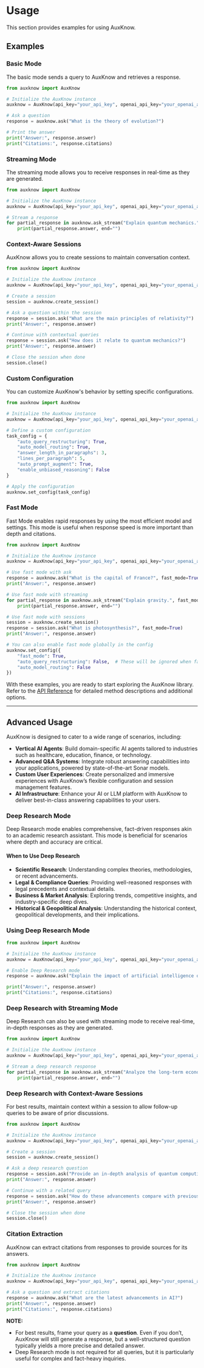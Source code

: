 # Usage

This section provides examples for using AuxKnow.

## Examples

### Basic Mode

The basic mode sends a query to AuxKnow and retrieves a response.

```python
from auxknow import AuxKnow

# Initialize the AuxKnow instance
auxknow = AuxKnow(api_key="your_api_key", openai_api_key="your_openai_api_key")

# Ask a question
response = auxknow.ask("What is the theory of evolution?")

# Print the answer
print("Answer:", response.answer)
print("Citations:", response.citations)
```

### Streaming Mode

The streaming mode allows you to receive responses in real-time as they are generated.

```python
from auxknow import AuxKnow

# Initialize the AuxKnow instance
auxknow = AuxKnow(api_key="your_api_key", openai_api_key="your_openai_api_key")

# Stream a response
for partial_response in auxknow.ask_stream("Explain quantum mechanics."):
    print(partial_response.answer, end="")
```

### Context-Aware Sessions

AuxKnow allows you to create sessions to maintain conversation context.

```python
from auxknow import AuxKnow

# Initialize the AuxKnow instance
auxknow = AuxKnow(api_key="your_api_key", openai_api_key="your_openai_api_key")

# Create a session
session = auxknow.create_session()

# Ask a question within the session
response = session.ask("What are the main principles of relativity?")
print("Answer:", response.answer)

# Continue with contextual queries
response = session.ask("How does it relate to quantum mechanics?")
print("Answer:", response.answer)

# Close the session when done
session.close()
```

### Custom Configuration

You can customize AuxKnow's behavior by setting specific configurations.

```python
from auxknow import AuxKnow

# Initialize the AuxKnow instance
auxknow = AuxKnow(api_key="your_api_key", openai_api_key="your_openai_api_key")

# Define a custom configuration
task_config = {
    "auto_query_restructuring": True,
    "auto_model_routing": True,
    "answer_length_in_paragraphs": 3,
    "lines_per_paragraph": 5,
    "auto_prompt_augment": True,
    "enable_unbiased_reasoning": False
}

# Apply the configuration
auxknow.set_config(task_config)
```

### Fast Mode

Fast Mode enables rapid responses by using the most efficient model and settings. This mode is useful when response speed is more important than depth and citations.

```python
from auxknow import AuxKnow

# Initialize the AuxKnow instance
auxknow = AuxKnow(api_key="your_api_key", openai_api_key="your_openai_api_key")

# Use fast mode with ask
response = auxknow.ask("What is the capital of France?", fast_mode=True)
print("Answer:", response.answer)

# Use fast mode with streaming
for partial_response in auxknow.ask_stream("Explain gravity.", fast_mode=True):
    print(partial_response.answer, end="")

# Use fast mode with sessions
session = auxknow.create_session()
response = session.ask("What is photosynthesis?", fast_mode=True)
print("Answer:", response.answer)

# You can also enable fast mode globally in the config
auxknow.set_config({
    "fast_mode": True,
    "auto_query_restructuring": False,  # These will be ignored when fast mode is enabled
    "auto_model_routing": False
})
```

With these examples, you are ready to start exploring the AuxKnow library. Refer to the [API Reference](api-reference.md) for detailed method descriptions and additional options.

---

## Advanced Usage

AuxKnow is designed to cater to a wide range of scenarios, including:

- **Vertical AI Agents**: Build domain-specific AI agents tailored to industries such as healthcare, education, finance, or technology.
- **Advanced Q&A Systems**: Integrate robust answering capabilities into your applications, powered by state-of-the-art Sonar models.
- **Custom User Experiences**: Create personalized and immersive experiences with AuxKnow’s flexible configuration and session management features.
- **AI Infrastructure**: Enhance your AI or LLM platform with AuxKnow to deliver best-in-class answering capabilities to your users.

### Deep Research Mode

Deep Research mode enables comprehensive, fact-driven responses akin to an academic research assistant. This mode is beneficial for scenarios where depth and accuracy are critical.

#### When to Use Deep Research

- **Scientific Research**: Understanding complex theories, methodologies, or recent advancements.
- **Legal & Compliance Queries**: Providing well-reasoned responses with legal precedents and contextual details.
- **Business & Market Analysis**: Exploring trends, competitive insights, and industry-specific deep dives.
- **Historical & Geopolitical Analysis**: Understanding the historical context, geopolitical developments, and their implications.

### Using Deep Research Mode

```python
from auxknow import AuxKnow

# Initialize the AuxKnow instance
auxknow = AuxKnow(api_key="your_api_key", openai_api_key="your_openai_api_key")

# Enable Deep Research mode
response = auxknow.ask("Explain the impact of artificial intelligence on modern warfare", deep_research=True)

print("Answer:", response.answer)
print("Citations:", response.citations)
```

### Deep Research with Streaming Mode

Deep Research can also be used with streaming mode to receive real-time, in-depth responses as they are generated.

```python
from auxknow import AuxKnow

# Initialize the AuxKnow instance
auxknow = AuxKnow(api_key="your_api_key", openai_api_key="your_openai_api_key")

# Stream a deep research response
for partial_response in auxknow.ask_stream("Analyze the long-term economic impact of climate change", deep_research=True):
    print(partial_response.answer, end="")
```

### Deep Research with Context-Aware Sessions

For best results, maintain context within a session to allow follow-up queries to be aware of prior discussions.

```python
from auxknow import AuxKnow

# Initialize the AuxKnow instance
auxknow = AuxKnow(api_key="your_api_key", openai_api_key="your_openai_api_key")

# Create a session
session = auxknow.create_session()

# Ask a deep research question
response = session.ask("Provide an in-depth analysis of quantum computing advancements in 2024", deep_research=True)
print("Answer:", response.answer)

# Continue with a related query
response = session.ask("How do these advancements compare with previous years?", deep_research=True)
print("Answer:", response.answer)

# Close the session when done
session.close()
```

### Citation Extraction

AuxKnow can extract citations from responses to provide sources for its answers.

```python
from auxknow import AuxKnow

# Initialize the AuxKnow instance
auxknow = AuxKnow(api_key="your_api_key", openai_api_key="your_openai_api_key")

# Ask a question and extract citations
response = auxknow.ask("What are the latest advancements in AI?")
print("Answer:", response.answer)
print("Citations:", response.citations)
```

**NOTE:**

- For best results, frame your query as a **question**. Even if you don’t, AuxKnow will still generate a response, but a well-structured question typically yields a more precise and detailed answer.
- Deep Research mode is not required for all queries, but it is particularly useful for complex and fact-heavy inquiries.
